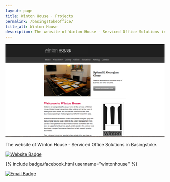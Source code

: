```yaml
---
layout: page
title: Winton House · Projects
permalink: /basingstokeoffice/
title_alt: Winton House
description: The website of Winton House - Serviced Office Solutions in Basingstoke
---
```


![Winton House Index](/assets/img/basingstokeoffice-index.png)

The website of Winton House - Serviced Office Solutions in Basingstoke.

[![Website Badge](https://img.shields.io/badge/Visit-basingstokeoffice.co.uk-lightgrey.svg)](https://basingstokeoffice.co.uk)

{% include badge/facebook.html username="wintonhouse" %}

[![Email Badge](https://img.shields.io/badge/Email-info@basingstokeoffice.co.uk-lightgrey.svg)](mailto:info@basingstokeoffice.co.uk)
